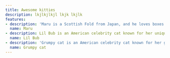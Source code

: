 ```yaml
---
title: Awesome kitties
description: lkjlkjlkjl lkjk lkjlk 
features:
- description: 'Maru is a Scottish Fold from Japan, and he loves boxes.'
  name: Maru 
- description: Lil Bub is an American celebrity cat known for her unique appearance.
  name: Lil Bub
- description: 'Grumpy cat is an American celebrity cat known for her grumpy appearance.'
  name: Grumpy cat 
---
```


